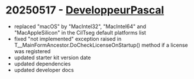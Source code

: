 # 20250517 - [DeveloppeurPascal](https://github.com/DeveloppeurPascal)

* replaced "macOS" by "MacIntel32", "MacIntel64" and "MacAppleSilicon" in the CilTseg default platforms list
* fixed "not implemented" exception raised in T__MainFormAncestor.DoCheckLicenseOnStartup() method if a license was registered
* updated starter kit version date
* updated dependencies
* updated developer docs
